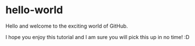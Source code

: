 # hello-world

Hello and welcome to the exciting world of GitHub. 

I hope you enjoy this tutorial and I am sure you will pick this up in no time! :D 
